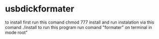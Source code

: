# usbdickformater
to install first run this comand
chmod 777 install
and run instalation via this comand
./install
to run this program run comand "formater" on terminal in mode root"
